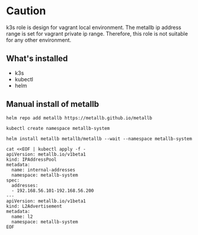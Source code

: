 # Caution
k3s role is design for vagrant local environment. The metallb ip address range is set for vagrant private ip range. Therefore, this role is not suitable for any other environment.

## What's installed

* k3s
* kubectl
* helm

## Manual install of metallb
```
helm repo add metallb https://metallb.github.io/metallb

kubectl create namespace metallb-system

helm install metallb metallb/metallb --wait --namespace metallb-system

cat <<EOF | kubectl apply -f -
apiVersion: metallb.io/v1beta1
kind: IPAddressPool
metadata:
  name: internal-addresses
  namespace: metallb-system
spec:
  addresses:
  - 192.168.56.101-192.168.56.200
---
apiVersion: metallb.io/v1beta1
kind: L2Advertisement
metadata:
  name: l2
  namespace: metallb-system
EOF

```